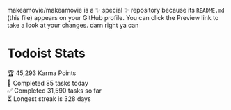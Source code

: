 makeamovie/makeamovie is a ✨ special ✨ repository because its `README.md` (this file) appears on your GitHub profile.
You can click the Preview link to take a look at your changes. darn right ya can

# Todoist Stats

<!-- TODO-IST:START -->
🏆  45,293 Karma Points           
🌸  Completed 85 tasks today           
✅  Completed 31,590 tasks so far           
⏳  Longest streak is 328 days
<!-- TODO-IST:END -->